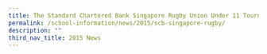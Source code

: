 ```yaml
---
title: The Standard Chartered Bank Singapore Rugby Union Under 11 Tournament 2015
permalink: /school-information/news/2015/scb-singapore-rugby/
description: ""
third_nav_title: 2015 News
---
```

